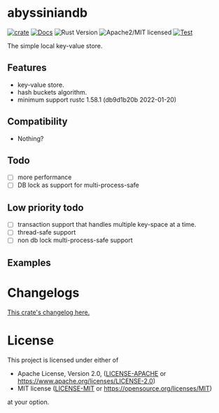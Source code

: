 # abyssiniandb

[![crate][crate-image]][crate-link]
[![Docs][docs-image]][docs-link]
![Rust Version][rustc-image]
![Apache2/MIT licensed][license-image]
[![Test][test-image]][test-link]

The simple local key-value store.

## Features

- key-value store.
- hash buckets algorithm.
- minimum support rustc 1.58.1 (db9d1b20b 2022-01-20)

## Compatibility

- Nothing?

## Todo

- [ ] more performance
- [ ] DB lock as support for multi-process-safe

## Low priority todo

- [ ] transaction support that handles multiple key-space at a time.
- [ ] thread-safe support
- [ ] non db lock multi-process-safe support

## Examples

# Changelogs

[This crate's changelog here.](https://github.com/aki-akaguma/abyssiniandb/blob/main/CHANGELOG.md)

# License

This project is licensed under either of

 * Apache License, Version 2.0, ([LICENSE-APACHE](LICENSE-APACHE) or
   https://www.apache.org/licenses/LICENSE-2.0)
 * MIT license ([LICENSE-MIT](LICENSE-MIT) or
   https://opensource.org/licenses/MIT)

at your option.

[//]: # (badges)

[crate-image]: https://img.shields.io/crates/v/abyssiniandb.svg
[crate-link]: https://crates.io/crates/abyssiniandb
[docs-image]: https://docs.rs/abyssiniandb/badge.svg
[docs-link]: https://docs.rs/abyssiniandb/
[rustc-image]: https://img.shields.io/badge/rustc-1.58+-blue.svg
[license-image]: https://img.shields.io/badge/license-Apache2.0/MIT-blue.svg
[test-image]: https://github.com/aki-akaguma/abyssiniandb/actions/workflows/test.yml/badge.svg
[test-link]: https://github.com/aki-akaguma/abyssiniandb/actions/workflows/test.yml
